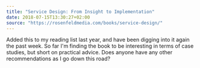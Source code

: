 ```yaml
---
title: "Service Design: From Insight to Implementation"
date: 2018-07-15T13:30:27+02:00
source: "https://rosenfeldmedia.com/books/service-design/"
---
```


Added this to my reading list last year, and have been digging into it again the past week. So far I'm finding the book to be interesting in terms of case studies, but short on practical advice. Does anyone have any other recommendations as I go down this road?
